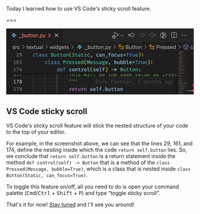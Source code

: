 Today I learned how to use VS Code's sticky scroll feature.

===

![A screenshot of the VS Code 1.70 sticky scroll feature.](_screenshot.webp "A screenshot of the VS Code 1.70 sticky scroll feature.")

## VS Code sticky scroll

VS Code's sticky scroll feature will stick the nested structure of your code to the top of your editor.

For example, in the screenshot above, we can see that the lines 29, 161, and 174, define the nesting inside which the code `return self.button` lies.
So, we conclude that `return self.button` is a return statement inside the method `def control(self) -> Button` that is a method of the `class Pressed(Message, bubble=True)`, which is a class that is nested inside `class Button(Static, can_focus=True)`.

To toggle this feature on/off, all you need to do is open your command palette (<kbd>Cmd</kbd>/<kbd>Ctrl</kbd> + <kbd>Shift</kbd> + <kbd>P</kbd>) and type “toggle sticky scroll”.


That's it for now! [Stay tuned][subscribe] and I'll see you around!

[subscribe]: /subscribe
